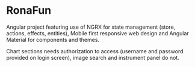 # RonaFun

Angular project featuring use of NGRX for state management (store, actions, effects, entities), Mobile first responsive web design and Angular Material for components and themes. 

Chart sections needs authorization to access (username and password provided on login screen), image search and instrument panel do not.
